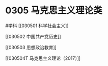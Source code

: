 # 0305 马克思主义理论类
#学科
[[030501 科学社会主义]]

[[030502 中国共产党历史]]

[[030503 思想政治教育]]

[[030504T 马克思主义理论（2017）]]